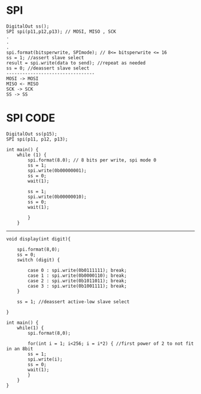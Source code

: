 # SPI

	DigitalOut ss();
	SPI spi(p11,p12,p13); // MOSI, MISO , SCK
	.
	.
	.
	spi.format(bitsperwrite, SPImode); // 8<= bitsperwrite <= 16
	ss = 1; //assert slave select 
	result = spi.write(data to send); //repeat as needed
	ss = 0; //deassert slave select
	---------------------------------
	MOSI -> MOSI
	MISO <- MISO
	SCK -> SCK
	SS -> SS

# SPI CODE

	DigitalOut ss(p15);
	SPI spi(p11, p12, p13); 

	int main() {
		while (1) { 
			spi.format(8.0); // 8 bits per write, spi mode 0
			ss = 1; 
			spi.write(0b00000001);
			ss = 0;
			wait(1);

			ss = 1;
			spi.write(0b00000010);
			ss = 0;
			wait(1);

			}
		}
----------------------------------------------------------------------------


	void display(int digit){
		
		spi.format(8,0);
		ss = 0;
		switch (digit) {

			case 0 : spi.write(0b0111111); break;
			case 1 : spi.write(0b0000110); break;
			case 2 : spi.write(0b1011011); break;
			case 3 : spi.write(0b1001111); break;
		}

		ss = 1; //deassert active-low slave select

	}

	int main() {
		while(1) {
			spi.format(8,0);
			
			for(int i = 1; i<256; i = i*2) { //first power of 2 to not fit in an 8bit
			ss = 1;
			spi.write(i);
			ss = 0;
			wait(1); 
			}
		}
	}



	

